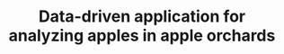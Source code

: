 ---
id: appilyzer
title: "Data-driven application for analyzing apples in apple orchards"
title_project: "Data-driven application for analyzing apples in apple orchards"
title_short: "Appilyzer"
period: "Oct 22 – Mar 23 (6 months)" 
round: "1"
lecture2go: "64228"
uhh_url: "https://www.hcl.uni-hamburg.de/ddlitlab/data-literacy-studierendenprojekte/erste-foerderrunde/appilyzer.html"
students: "Robert Johanson, Jan-Gerrit Habekost, Silas Ueberscherer, Jan Willruth"
mentor: "Dr. Christian Wilms"
text: |
    The aim of the Appilyzer project is to design and develop a data-driven application that enables automatic analysis in the form of yield estimation and health assessment of apples in apple orchards. The accuracy and reliability of the system will be evaluated to enable comparison with other approaches. 

    Our project is part of the Agriculture 4.0 research branch, which deals with the automation of agricultural processes, among other things. The project is motivated by the fact that, even today, both yield estimation and harvest quality analysis are often still carried out manually. This involves assessing part of the orchard and then extrapolating the results to the rest of the orchard. This approach is prone to error due to the extrapolation and remains time-consuming and costly due to the high level of human resources involved.  

    To automate this process, high-resolution videos of all apple trees are first taken using a drone, which are then cut into a sequence of non-overlapping images to avoid double counting. The apples in each of these images are then cut out using a convolution-based neural network. To estimate the harvested yield, the cut-out apples are counted. To assess the quality of the harvest, another neural network is trained to classify the cut-out apples into healthy and unhealthy apples. The health assessment is represented by the ratio of unhealthy to healthy apples. To carry out this process, videos of the apple orchard at Nütschau Monastery were recorded several times this summer using a DJI drone.    

image: "https://www.hcl.uni-hamburg.de/16179305/appilyzer-marek-studzins-unsplash-e516db5f3e177d235124bb95b207e9a561138238.jpg"
image_credit: "marek studzins / unsplash"
---